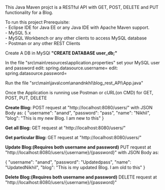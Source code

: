 This Java Maven projct is a RESTful API with GET, POST, DELETE and PUT functionality for a Blog.

To run this project Prerequisite:
    <br/> 	- Eclipse IDE for Java EE or any Java IDE with Apache Maven support.
    <br/> 	- MySQL 5.x
    <br/> 	- MySQL Workbench or any other clients to access MySQL database
    <br/> 	- Postman or any other REST Clients
    
 Create A DB in MySQl <b>"CREATE DATABASE user_db;"</b>

 In the file "src\main\resources\application.properties" set your MySQL user and password
 edit:  spring.datasource.username= <your MySQL user>
 edit:  spring.datasource.password= <your MySQL password>

 Run the file "src\main\java\com\anandnkhl\blog_rest_API\App.java"

 Once the Application is running use Postman or cURL(on CMD) for GET, POST, PUT, DELETE
 
 <b>Create Blog:</b>
 POST request at "http://localhost:8080/users/" with JSON Body as:
 { "username": "anand", "password": "pass", "name": "Nikhil", "blog": "This is my new Blog. I am new to this" }
 
 <b>Get all Blog:</b>
 GET request at "http://localhost:8080/users/"
 
 <b>Get particular Blog:</b>
 GET request at "http://localhost:8080/users/<username>"
 
 <b>Update Blog:(Requires both username and password)</b>
 PUT request at "http://localhost:8080/users/{username}/{password}" with JSON Body as:

 {
	"username": "anand",
	"password": "Updatedpass",
	"name": "UpdatedNikhil",
	"blog": "This is my updated Blog. I am old to this"
 }
 
 <b>Delete Blog:(Requires both username and password)</b>
 DELETE request at "http://localhost:8080/users/{username}/{password}"
